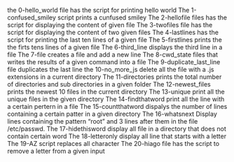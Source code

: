 the 0-hello_world file has the script for printing hello world
The 1-confused_smiley script prints a cunfused smiley
The 2-hellofile files has the script for displaying the content of given file
The 3-twofiles file has the script for displaying the content of two given files
The 4-lastlines has the script for printing the last ten lines of a given file
The 5-firstlines prints the the firts tens lines of a given file
The 6-third_line displays the third line in a file
The 7-file creates a file and add a new line
The 8-cwd_state files that writes the results of a given command into a file
The 9-duplicate_last_line file duplicates the last line
the 10-no_more_js delete all the file with a .js extensions in a current directory
The 11-directories prints the total number of directories and sub directories in a given folder
The 12-newest_files prints the newest 10 files in the current directory
The 13-unique print all the unique files in the given directory
The 14-findthatword print all the line with a certain pertern in a file
The 15-countthatword dispalys the number of lines containing a certain patter in a given directory
The 16-whatsnext Display lines containing the pattern “root” and 3 lines after them in the file /etc/passwd.
The 17-hidethisword display all file in a directory that does not contain certain word
The 18-letteronly display all line that starts with a letter
The 19-AZ script replaces all character
The 20-hiago file has the script to remove a letter from a given input 
